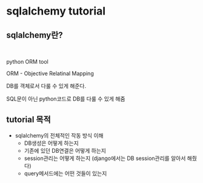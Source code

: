 # sqlalchemy tutorial

## sqlalchemy란? 
<br>

python ORM tool 

ORM - Objective Relatinal Mapping

DB를 객체로서 다룰 수 있게 해준다.

SQL문이 아닌 python코드로 DB를 다룰 수 있게 해줌


## tutorial 목적

- sqlalchemy의 전체적인 작동 방식 이해
    - DB생성은 어떻게 하는지
    - 기존에 있던 DB연결은 어떻게 하는지
    - session관리는 어떻게 하는지 (django에서는 DB session관리를 알아서 해줬다)
    - query메서드에는 어떤 것들이 있는지
